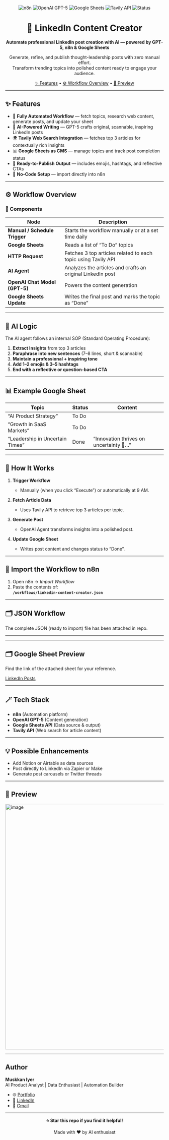 <div align="center">

![n8n](https://img.shields.io/badge/n8n-Automation%20Flow-red.svg)
![OpenAI GPT-5](https://img.shields.io/badge/OpenAI-GPT--5-blue.svg)
![Google Sheets](https://img.shields.io/badge/Google%20Sheets-Integrated-green.svg)
![Tavily API](https://img.shields.io/badge/Tavily%20API-Connected-yellow.svg)
![Status](https://img.shields.io/badge/Workflow-AI%20Driven-purple.svg)

# 🤖 LinkedIn Content Creator

**Automate professional LinkedIn post creation with AI — powered by GPT-5, n8n & Google Sheets**

Generate, refine, and publish thought-leadership posts with zero manual effort.  
Transform trending topics into polished content ready to engage your audience.

[✨ Features](#-features) • [⚙️ Workflow Overview](#-WorkflowOverview) • [📸 Preview](#-preview)

</div>

---

## ✨ Features

- 🔄 **Fully Automated Workflow** — fetch topics, research web content, generate posts, and update your sheet  
- 🧠 **AI-Powered Writing** — GPT-5 crafts original, scannable, inspiring LinkedIn posts  
- 🌍 **Tavily Web Search Integration** — fetches top 3 articles for contextually rich insights  
- 📊 **Google Sheets as CMS** — manage topics and track post completion status  
- 💬 **Ready-to-Publish Output** — includes emojis, hashtags, and reflective CTAs  
- 🧩 **No-Code Setup** — import directly into n8n  

---

## ⚙️ Workflow Overview

### 🧩 Components
| Node | Description |
|------|--------------|
| **Manual / Schedule Trigger** | Starts the workflow manually or at a set time daily |
| **Google Sheets** | Reads a list of “To Do” topics |
| **HTTP Request** | Fetches 3 top articles related to each topic using Tavily API |
| **AI Agent** | Analyzes the articles and crafts an original LinkedIn post |
| **OpenAI Chat Model (GPT-5)** | Powers the content generation |
| **Google Sheets Update** | Writes the final post and marks the topic as “Done” |

---

## 🧠 AI Logic

The AI agent follows an internal SOP (Standard Operating Procedure):

1. **Extract Insights** from top 3 articles  
2. **Paraphrase into new sentences** (7–8 lines, short & scannable)  
3. **Maintain a professional + inspiring tone**  
4. **Add 1–2 emojis & 3–5 hashtags**  
5. **End with a reflective or question-based CTA**

---

## 📊 Example Google Sheet

| Topic | Status | Content |
|-------|---------|----------|
| “AI Product Strategy” | To Do |  |
| “Growth in SaaS Markets” | To Do |  |
| “Leadership in Uncertain Times” | Done | “Innovation thrives on uncertainty 🌱…” |

---

## 🚀 How It Works

1. **Trigger Workflow**  
   - Manually (when you click “Execute”) or automatically at 9 AM.

2. **Fetch Article Data**  
   - Uses Tavily API to retrieve top 3 articles per topic.

3. **Generate Post**  
   - OpenAI Agent transforms insights into a polished post.

4. **Update Google Sheet**  
   - Writes post content and changes status to “Done”.

---

## 🧩 Import the Workflow to n8n

1. Open n8n → *Import Workflow*  
2. Paste the contents of:  
   **`/workflows/linkedin-content-creator.json`**

---


## 🗂 JSON Workflow

The complete JSON (ready to import) file has been attached in repo.


---

---


## 🗂 Google Sheet Preview

Find the link of the attached sheet for your reference.

[LinkedIn Posts](<https://docs.google.com/spreadsheets/d/1zUpfJvuBuuQQrM5A-kl7En4SjXiLGyDTkWCbfSFBThM/edit?usp=sharing>)


---

## 🪄 Tech Stack

- **n8n** (Automation platform)  
- **OpenAI GPT-5** (Content generation)  
- **Google Sheets API** (Data source & output)  
- **Tavily API** (Web search for article content)

---

## 💡 Possible Enhancements

- Add Notion or Airtable as data sources  
- Post directly to LinkedIn via Zapier or Make  
- Generate post carousels or Twitter threads  

---

## 📸 Preview

<img width="1920" height="779" alt="image" src="https://github.com/user-attachments/assets/f49e84af-52db-4118-b843-d5f2dd663b67" />



---

##  Author
**Muskkan Iyer**  
AI Product Analyst | Data Enthusiast | Automation Builder  

- 🌐 [Portfolio](https://github.com/Muskkaniyer)  
- 💼 [LinkedIn](https://www.linkedin.com/in/muskkaniyer/)  
- 📧 [Gmail](mailto:muskkaniyer@gmail.com)  


---

<div align="center">

**⭐ Star this repo if you find it helpful!**

Made with ❤️ by AI enthusiast

</div>



